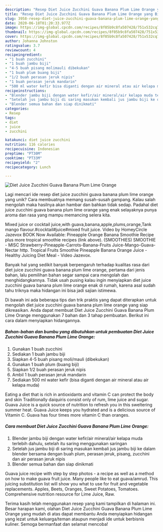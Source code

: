 ```yaml
---
description: "Resep Diet Juice Zucchini Guava Banana Plum Lime Orange yang Bisa Manjain Lidah"
title: "Resep Diet Juice Zucchini Guava Banana Plum Lime Orange yang Bisa Manjain Lidah"
slug: 3958-resep-diet-juice-zucchini-guava-banana-plum-lime-orange-yang-bisa-manjain-lidah
date: 2020-06-18T01:20:33.977Z
image: https://img-global.cpcdn.com/recipes/8f05b9c8fa507428/751x532cq70/diet-juice-zucchini-guava-banana-plum-lime-orange-foto-resep-utama.jpg
thumbnail: https://img-global.cpcdn.com/recipes/8f05b9c8fa507428/751x532cq70/diet-juice-zucchini-guava-banana-plum-lime-orange-foto-resep-utama.jpg
cover: https://img-global.cpcdn.com/recipes/8f05b9c8fa507428/751x532cq70/diet-juice-zucchini-guava-banana-plum-lime-orange-foto-resep-utama.jpg
author: Johanna Johnston
ratingvalue: 3.7
reviewcount: 4
recipeingredient:
- "1 buah zucchini"
- "1 buah jambu biji"
- "4-5 buah pisang molimauli dibekukan"
- "1 buah plum buang biji"
- "1/2 buah perasan jeruk nipis"
- "1 buah perasan jeruk mandarin"
- "500 ml water kefir bisa diganti dengan air mineral atau air kelapa muda"
recipeinstructions:
- "Blender jambu biji dengan water kefir/air mineral/air kelapa muda terlebih dahulu, setelah itu saring menggunakan saringan"
- "Setelah jus jambu biji di saring masukan kembali jus jambu biji ke dalam blender bersama dengan buah plum, perasan jeruk, pisang, zucchini dan air perasan jeruk nipis"
- "Blender semua bahan dan siap dinikmati"
categories:
- Resep
tags:
- diet
- juice
- zucchini

katakunci: diet juice zucchini 
nutrition: 116 calories
recipecuisine: Indonesian
preptime: "PT30M"
cooktime: "PT33M"
recipeyield: "2"
recipecategory: Lunch

---
```



![Diet Juice Zucchini Guava Banana Plum Lime Orange](https://img-global.cpcdn.com/recipes/8f05b9c8fa507428/751x532cq70/diet-juice-zucchini-guava-banana-plum-lime-orange-foto-resep-utama.jpg)

Lagi mencari ide resep diet juice zucchini guava banana plum lime orange yang unik? Cara membuatnya memang susah-susah gampang. Kalau salah mengolah maka hasilnya akan hambar dan bahkan tidak sedap. Padahal diet juice zucchini guava banana plum lime orange yang enak selayaknya punya aroma dan rasa yang mampu memancing selera kita.

Mixed juice or cocktail juice,with guava,banana,apple,plums,orange,Tank mango flavour.#cocktail#juice#mixed fruit juice. Video by HomeyCircle Jazevox BOOK Now Available: Pineapple Orange Banana Smoothie Recipe plus more tropical smoothie recipes (link above). (SMOOTHIES) SMOOTHIE - MISC Strawberry-Pineapple-Carrots-Banana-Fruits Juice-Mango-Guava-Nectar http. Tropical Fruits Smoothie Pineapple Banana Orange Juice - Healthy Juicing Diet Meal - Video Jazevox.

Banyak hal yang sedikit banyak berpengaruh terhadap kualitas rasa dari diet juice zucchini guava banana plum lime orange, pertama dari jenis bahan, lalu pemilihan bahan segar sampai cara mengolah dan menghidangkannya. Tidak usah pusing kalau ingin menyiapkan diet juice zucchini guava banana plum lime orange enak di rumah, karena asal sudah tahu triknya maka hidangan ini bisa jadi sajian istimewa.


Di bawah ini ada beberapa tips dan trik praktis yang dapat diterapkan untuk mengolah diet juice zucchini guava banana plum lime orange yang siap dikreasikan. Anda dapat membuat Diet Juice Zucchini Guava Banana Plum Lime Orange menggunakan 7 bahan dan 3 tahap pembuatan. Berikut ini cara dalam menyiapkan hidangannya.

<!--inarticleads1-->

##### Bahan-bahan dan bumbu yang dibutuhkan untuk pembuatan Diet Juice Zucchini Guava Banana Plum Lime Orange:

1. Gunakan 1 buah zucchini
1. Sediakan 1 buah jambu biji
1. Siapkan 4-5 buah pisang moli/mauli (dibekukan)
1. Gunakan 1 buah plum (buang biji)
1. Siapkan 1/2 buah perasan jeruk nipis
1. Ambil 1 buah perasan jeruk mandarin
1. Sediakan 500 ml water kefir (bisa diganti dengan air mineral atau air kelapa muda)


Eating a diet that is rich in antioxidants and vitamin C can protect the body and skin Traditionally daiquiris consist only of rum, lime juice and sugar. Guava Juice is a quick source of nutrition to refresh you in this sweltering summer heat. Guava Juice keeps you hydrated and is a delicious source of Vitamin C. Guava has four times more vitamin C than oranges. 

<!--inarticleads2-->

##### Cara membuat Diet Juice Zucchini Guava Banana Plum Lime Orange:

1. Blender jambu biji dengan water kefir/air mineral/air kelapa muda terlebih dahulu, setelah itu saring menggunakan saringan
1. Setelah jus jambu biji di saring masukan kembali jus jambu biji ke dalam blender bersama dengan buah plum, perasan jeruk, pisang, zucchini dan air perasan jeruk nipis
1. Blender semua bahan dan siap dinikmati


Guava juice recipe with step by step photos - a recipe as well as a method on how to make guava fruit juice. Many people like to eat guava/amrud. This juicing substitution list will show you what to use for fruit and vegetable replacements. Apples, Beets, Oranges, Sweet Potatoes, Tomatoes. Comprehensive nutrition resource for Lime Juice, Raw. 

Terima kasih telah menggunakan resep yang kami tampilkan di halaman ini. Besar harapan kami, olahan Diet Juice Zucchini Guava Banana Plum Lime Orange yang mudah di atas dapat membantu Anda menyiapkan hidangan yang lezat untuk keluarga/teman ataupun menjadi ide untuk berbisnis kuliner. Semoga bermanfaat dan selamat mencoba!
